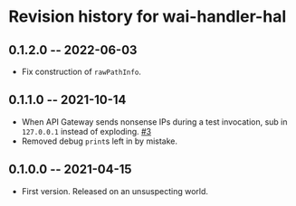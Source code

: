# Revision history for wai-handler-hal

## 0.1.2.0 -- 2022-06-03

* Fix construction of `rawPathInfo`.

## 0.1.1.0 -- 2021-10-14

* When API Gateway sends nonsense IPs during a test invocation, sub in
  `127.0.0.1` instead of exploding.
  [#3](https://github.com/bellroy/wai-handler-hal/issues/3)
* Removed debug `print`s left in by mistake.

## 0.1.0.0 -- 2021-04-15

* First version. Released on an unsuspecting world.
